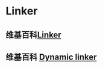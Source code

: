 # Linker



## 维基百科[Linker](https://en.wikipedia.org/wiki/Linker_(computing))



## 维基百科 [Dynamic linker](https://en.wikipedia.org/wiki/Dynamic_linker)

